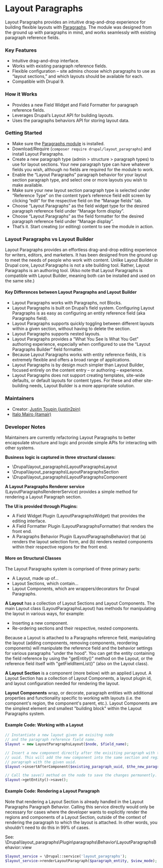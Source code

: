 Layout Paragraphs
============================

Layout Paragraphs provides an intuitive drag-and-drop experience for building
flexible layouts with [Paragraphs](https://www.drupal.org/project/paragraphs).
The module was designed from the ground up with paragraphs in mind, and works
seamlessly with existing paragraph reference fields.

### Key Features
- Intuitive drag-and-drop interface.
- Works with existing paragraph reference fields.
- Flexible configuration – site admins choose which paragraphs to use as “layout
  sections,” and which layouts should be available for each.
- Compatible with Drupal 9.

### How it Works
- Provides a new Field Widget and Field Formatter for paragraph reference
  fields.
- Leverages Drupal’s Layout API for building layouts.
- Uses the paragraphs behaviors API for storing layout data.

### Getting Started
- Make sure the [Paragraphs module](https://www.drupal.org/project/paragraphs)
  is installed.
- Download/Require (`composer require drupal/layout_paragraphs`) and install
  Layout Paragraphs.
- Create a new paragraph type (admin > structure > paragraph types) to use for
  layout sections. Your new paragraph type can have whatever fields you wish,
  although no fields are required for the module to work.
- Enable the “Layout Paragraphs” paragraph behavior for your layout section
  paragraph type, and select one or more layouts you wish to make available.
- Make sure your new layout section paragraph type is selected under “Reference
  Type” on the content type’s reference field edit screen by clicking “edit” for
  the respective field on the “Manage fields” tab.
- Choose “Layout Paragraphs” as the field widget type for the desired paragraph
  reference field under “Manage form display”.
- Choose “Layout Paragraphs” as the field formatter for the desired paragraph
  reference field under “Manage display”.
- That’s it. Start creating (or editing) content to see the module in action.

### Layout Paragraphs vs Layout Builder

Layout Paragraphs provides an effortless drag-and-drop editing experience for
writers, editors, and marketers. It has been designed from the ground up to meet
the needs of people who work with content. Unlike Layout Builder in Drupal core,
Layout Paragraphs  is not a site building tool. Rather, Layout Paragraphs is an
authoring tool. (Also note that Layout Paragraphs is compatible with Layout
Builder, meaning both can be installed and used on the same site.)

#### Key Differences between Layout Paragraphs and Layout Builder

- Layout Paragraphs works with Paragraphs, not Blocks.
- Layout Paragraphs is built on Drupal’s field system. Configuring Layout
  Paragraphs is as easy as configuring an entity reference field (aka Paragraphs
  field).
- Layout Paragraphs supports quickly toggling between different layouts within a
  given section, without having to delete the section.
- Layout Paragraphs supports nested layouts.
- Layout Paragraphs provides a “What You See Is What You Get” authoring
  experience, especially when configured to use the “Layout Paragraphs Builder”
  field formatter.
- Because Layout Paragraphs works with entity reference fields, it is extremely
  flexible and offers a broad range of applications.
- Layout Paragraphs is by design much simpler than Layout Builder, focused
  entirely on the content entry – or authoring – experience.
- Layout Paragraphs does not support creating templates, site-wide defaults, or
  default layouts for content types.  For these and other site-building needs,
  Layout Builder is a more appropriate solution.

### Maintainers
- Creator: [Justin Toupin (justin2pin)](https://www.drupal.org/u/justin2pin)
- [Italo Mairo (itamair)](https://www.drupal.org/u/itamair)


### Developer Notes

Maintainers are currently refactoring Layout Paragraphs to better encapsulate
structure and logic and provide simple APIs for interacting with other systems.

**Business logic is captured in three structural classes:**

- \Drupal\layout_paragraphs\LayoutParagraphsLayout
- \Drupal\layout_paragraphs\LayoutParagraphsSection
- \Drupal\layout_paragraphs\LayoutParagraphsComponent

**A Layout Paragraphs Renderer service** (LayoutParagraphsRendererService)
provides a simple method for rendering a Layout Paragraph section.

**The UI is provided through Plugins:**

- A Field Widget Plugin (LayoutParagraphsWidget) that provides the editing
  interface.
- A Field Formatter Plugin (LayoutParagraphsFormatter) that renders the front
  end.
- A Paragraphs Behavior Plugin (LayoutParagraphsBehavior) that (a) renders the
  layout selection form, and (b) renders nested components within their
  respective regions for the front end.

#### More on Structural Classes

The Layout Paragraphs system is comprised of three primary parts:

- A Layout, made up of...
- Layout Sections, which contain...
- Layout Components, which are wrappers/decorators for Drupal Paragraphs.

**A Layout** has a collection of Layout Sections and Layout Components. The main
Layout class (LayoutParagraphsLayout) has methods for manipulating the layout in
various ways, for example:

- Inserting a new component.
- Re-ordering sections and their respective, nested components.

Because a Layout is attached to a Paragraphs reference field, manipulating the
layout (adding components, removing components, reordering components) will
manipulate the reference field and the behavior settings for various paragraphs
"under the hood". You can get the entity containing the field reference by using
the "getEntity()" method on the Layout, or the reference field itself with
"getFieldItemList()" (also on the Layout class).

**A Layout Section** is a component (more below) with an applied Layout. A
Layout Section has a collection of Layout Components, a layout plugin id, and
layout configuration needed for rendering the layout.

**Layout Components** wrap, or decorate, paragraph entities with additional
properties and functionality specific to working with layouts (i.e. the
component's region, the component's parent, etc.). Layout Components are the
simplest element and smallest "building block" within the Layout Paragraphs
system.

#### Example Code: Working with a Layout

```php
// Instantiate a new layout given an exisitng node
// and the paragraph reference field name.
$layout = new LayoutParagraphsLayout($node, $field_name);

// Insert a new component directly after the exisiting paragraph with the given
// uuid. This will add the new component into the same section and region as the
// paragraph with the given uuid.
$layout->insertAfterComponent($existing_paragraph_uuid, $the_new_paragraph);

// Call the save() method on the node to save the changes permanently.
$layout->getEntity()->save();
```

#### Example Code: Rendering a Layout Paragraph

Note that rendering a Layout Section is already handled in the Layout Paragraphs
Paragraph Behavior. Calling this service directly would only be necessary for
cases where the developer wants to explicitly render the regions and components
of a Layout Section, outside of the context of rendering the paragraph to which
the layout is attached. In other words, you shouldn't need to do this in 99% of
cases.

See: \Drupal\layout_paragraphs\Plugin\paragraphs\Behavior\LayoutParagraphsBehavior::view

```php
$layout_service = \Drupal::service('layout_paragraphs');
$layout_service->renderLayoutParagraph($paragraph_entity, $view_mode);
```
